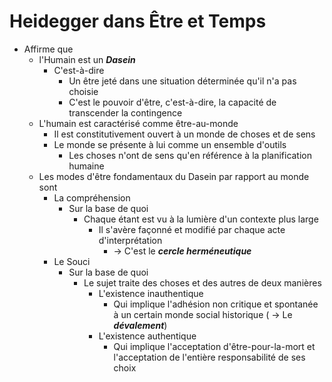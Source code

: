 # Heidegger dans Être et Temps
- Affirme que
  - l'Humain est un ***Dasein***
    - C'est-à-dire
      - Un être jeté dans une situation déterminée qu'il n'a pas choisie
      - C'est le pouvoir d'être, c'est-à-dire, la capacité de transcender la contingence
  - L'humain est caractérisé comme être-au-monde   
    - Il est constitutivement ouvert à un monde de choses et de sens 
    - Le monde se présente à lui comme un ensemble d'outils
      - Les choses n'ont de sens qu'en référence à la planification humaine
  - Les modes d'être fondamentaux du Dasein par rapport au monde sont
    - La compréhension
      - Sur la base de quoi
        - Chaque étant est vu à la lumière d'un contexte plus large
          - Il s'avère façonné et modifié par chaque acte d'interprétation
            - → C'est le ***cercle herméneutique***
    - Le Souci
      - Sur la base de quoi
        - Le sujet traite des choses et des autres de deux manières
          - L'existence inauthentique
            - Qui implique l'adhésion non critique et spontanée à un certain monde social historique ( → Le ***dévalement***)
          - L'existence authentique
            - Qui implique l'acceptation d'être-pour-la-mort et l'acceptation de l'entière responsabilité de ses choix
